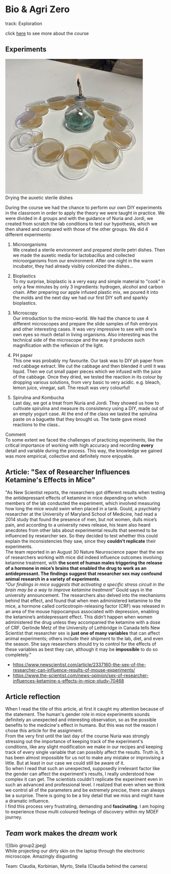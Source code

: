 # Bio & Agri Zero
track: Exploration  

click [here](https://fablabbcn.github.io/mdef-docs/academic_year_2022_23/term_1_2022_23/biology_%26_agri_zero_2022_23/) to see more about the course  

## Experiments  
![](samples2.JPEG)  
Drying the auxetic sterile dishes  

During the course we had the chance to perform our own DIY experiments in the classroom in order to apply the theory we were taught in practice. We were divided in 4 groups and with the guidance of Nuria and Jordi, we created from scratch the lab conditions to test our hypothesis, which we then shared and compared with those of the other groups. We did 4 different experiments:

1. Microorganisms  
We created a sterile environment and prepared sterile petri dishes. Then we made the auxetic media for lactobacillus and collected microorganisms from our environment. After one night in the warm incubator, they had already visibly colonized the dishes...  

2. Bioplastics  
To my surprise, bioplastic is a very easy and simple material to "cook" in only a few minutes by only 3 ingredients: hydrogen, alcohol and carbon chain. After preparing our apple infused plastic mix, we poured it into the molds and the next day we had our first DIY soft and sparkly bioplastics.  

3. Microscopy  
Our introduction to the micro-world. We had the chance to use 4 different microscopes and prepare the slide samples of fish embryos and other interesting cases. It was very impressive to see with one's own eyes so much detail in living organisms. Also interesting was the technical side of the microscope and the way it produces such magnification with the reflexion of the light.  

3. PH paper  
This one was probably my favourite. Our task was to DIY ph paper from red cabbage extract. We cut the cabbage and then blended it until it was liquid. Then we cut small paper pieces which we infused with the juice of the cabbage. Once they dried, we tested the reaction in its colour by dropping various solutions, from very basic to very acidic. e.g. bleach, lemon juice, vinegar, salt. The result was very colourful!  

4. Spirulina and Kombucha  
Last day, we got a treat from Nuria and Jordi. They showed us how to cultivate spirulina and measure its consistency using a DIY, made out of an empty yogurt case. At the end of the class we tasted the spirulina paste on a baguette that they brought us. The taste gave mixed reactions to the class..  

Comment  
To some extent we faced the challenges of practicing experiments, like the critical importance of working with high accuracy and recording **every** detail and variable during the process. This way, the knowledge we gained was more empirical, collective and definitely more enjoyable.  


## Article: "Sex of Researcher Influences Ketamine's Effects in Mice"  

"As New Scientist reports, the researchers got different results when testing the antidepressant effects of ketamine in mice depending on which members of the lab conducted the experiment, which involved measuring how long the mice would swim when placed in a tank. Gould, a psychiatry researcher at the University of Maryland School of Medicine, had read a 2014 study that found the presence of men, but not women, dulls mice’s pain, and according to a university news release, his team also heard anecdotes from other labs about experimental results that seemed to be influenced by researcher sex. So they decided to test whether this could explain the inconsistencies they saw, since they **couldn’t replicate** their experiments.    
The team reported in an August 30 Nature Neuroscience paper that the sex of researchers working with mice did indeed influence outcomes involving ketamine treatment, with **the scent of human males triggering the release of a hormone in mice’s brains that enabled the drug to work as an antidepressant. The findings suggest that researcher sex may confound animal research in a variety of experiments**.  
*“Our findings in mice suggests that activating a specific stress circuit in the brain may be a way to improve ketamine treatment”*  Gould says in the university announcement.
The researchers also delved into the mechanisms behind that effect, and found that when men administered ketamine to the mice, a hormone called corticotropin-releasing factor (CRF) was released in an area of the mouse hippocampus associated with depression, enabling the ketamine’s antidepressant effect. This didn’t happen when women administered the drug unless they accompanied the ketamine with a dose of CRF.
Gerlinde Metz of the University of Lethbridge in Canada tells New Scientist that researcher sex is **just one of many variables** that can affect animal experiments; others include their shipment to the lab, diet, and even the season. She says researchers should try to control for the effects of these variables as best they can, although it may be **impossible** to do so completely."  

- https://www.newscientist.com/article/2337160-the-sex-of-the-researcher-can-influence-results-of-mouse-experiments/  
- https://www.the-scientist.com/news-opinion/sex-of-researcher-influences-ketamine-s-effects-in-mice-study-70468  

## Article reflection  
When I read the title of this article, at first it caught my attention because of the statement. The human's gender role in mice experiments sounds definitely an unexpected and interesting observation, so as the possible benefits to the medicine's effect in humans. But this was not the reason I chose this article for the assignment.  
From the very first until the last day of the course Nuria was strongly stressing out the importance of keeping track of the experiment's conditions, like any slight modification we make in our recipes and keeping track of every single variable that can possibly affect the results. Truth is, it has been almost impossible for us not to make any mistake or improvising a little. But at least in our case we could still be aware of it.  
So when I read that such an unexpected, supposedly irrelevant factor like the gender can affect the experiment's results, I really understood how complex it can get. The scientists couldn't replicate the experiment even in such an advanced and professional level. I realized that even when we think we control all of the parameters and be extremely precise, there can always be a surprise. There is going to be a tiny detail that we miss and might have a dramatic influence.  
I find this process very frustrating, demanding and **fascinating**. I am hoping to experience those multi coloured feelings of discovery within my MDEF journey.  

## *Team* work makes the *dream* work
![](bio group2.jpeg)  
While projecting our dirty skin on the laptop through the electronic microscope.   Amazingly disgusting   

Team: Claudia, Korbinian, Myrto, Stella (Claudia behind the camera)
